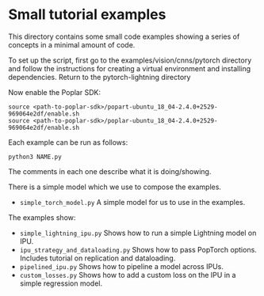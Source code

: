 # Small tutorial examples

This directory contains some small code examples showing a series of concepts in a minimal amount of code.

To set up the script, first go to the examples/vision/cnns/pytorch directory and follow the instructions for creating a virtual environment and installing dependencies.
Return to the pytorch-lightning directory

Now enable the Poplar SDK:

```console
source <path-to-poplar-sdk>/popart-ubuntu_18_04-2.4.0+2529-969064e2df/enable.sh
source <path-to-poplar-sdk>/poplar-ubuntu_18_04-2.4.0+2529-969064e2df/enable.sh
```

Each example can be run as follows:

```console
python3 NAME.py
```

The comments in each one describe what it is doing/showing.

There is a simple model which we use to compose the examples.
* `simple_torch_model.py` A simple model for us to use in the examples.

The examples show:
* `simple_lightning_ipu.py` Shows how to run a simple Lightning model on IPU.
* `ipu_strategy_and_dataloading.py` Shows how to pass PopTorch options. Includes tutorial on replication and dataloading.
* `pipelined_ipu.py` Shows how to pipeline a model across IPUs.
* `custom_losses.py` Shows how to add a custom loss on the IPU in a simple regression model.

